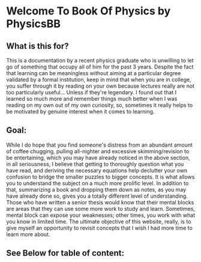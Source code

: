 # Welcome To Book Of Physics by PhysicsBB

## What is this for?
This is a documentation by a recent physics graduate who is unwilling to let go of something that occupy all of him for the past 3 years. Despite the fact that learning can be meaningless without aiming at a particular degree validated by a formal institution, keep in mind that when you are in college, you suffer through it by reading on your own because lectures really are not too particularly useful... Unless if they're legendary. I found out that I learned so much more and remember things much better when I was reading on my own out of my own curiosity, so, sometimes it really helps to be motivated by genuine interest when it comes to learning. 

## Goal:
While I do hope that you find someone's distress from an abundant amount of coffee chugging, pulling all-nighter and excessive skimming/revision to be entertaining, which you may have already noticed in the above section, in all seriousness, I believe that getting to thoroughly question what you have read, and deriving the necessary equations help declutter your own confusion to bridge the smaller puzzles to bigger concepts. It is what allows you to understand the subject on a much more prolific level. In addition to that, summarizing a book and dropping them down as notes, as you may have already done so, gives you a totally different level of understanding. Those who have written a senior thesis would know that their mental blocks are areas that they can use some more work to study and learn. Sometimes, mental block can expose your weaknesses; other times, you work with what you know in limited time. The ultimate objective of this website, really, is to give myself an opportunity to revisit concepts that I wish I had more time to learn more about. 

## See Below for table of content:
```{tableofcontents}
```